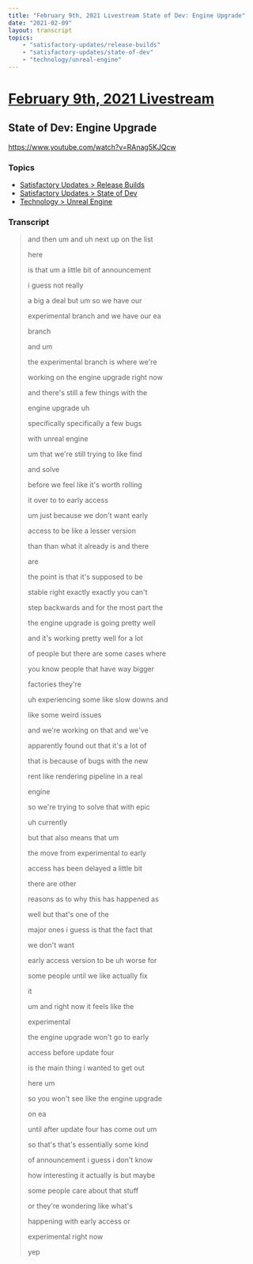 ```yaml
---
title: "February 9th, 2021 Livestream State of Dev: Engine Upgrade"
date: "2021-02-09"
layout: transcript
topics:
    - "satisfactory-updates/release-builds"
    - "satisfactory-updates/state-of-dev"
    - "technology/unreal-engine"
---
```

# [February 9th, 2021 Livestream](../2021-02-09.md)
## State of Dev: Engine Upgrade
https://www.youtube.com/watch?v=RAnag5KJQcw

### Topics
* [Satisfactory Updates > Release Builds](../topics/satisfactory-updates/release-builds.md)
* [Satisfactory Updates > State of Dev](../topics/satisfactory-updates/state-of-dev.md)
* [Technology > Unreal Engine](../topics/technology/unreal-engine.md)

### Transcript

> and then um and uh next up on the list
>
> here
>
> is that um a little bit of announcement
>
> i guess not really
>
> a big a deal but um so we have our
>
> experimental branch and we have our ea
>
> branch
>
> and um
>
> the experimental branch is where we're
>
> working on the engine upgrade right now
>
> and there's still a few things with the
>
> engine upgrade uh
>
> specifically specifically a few bugs
>
> with unreal engine
>
> um that we're still trying to like find
>
> and solve
>
> before we feel like it's worth rolling
>
> it over to to early access
>
> um just because we don't want early
>
> access to be like a lesser version
>
> than than what it already is and there
>
> are
>
> the point is that it's supposed to be
>
> stable right exactly exactly you can't
>
> step backwards and for the most part the
>
> the engine upgrade is going pretty well
>
> and it's working pretty well for a lot
>
> of people but there are some cases where
>
> you know people that have way bigger
>
> factories they're
>
> uh experiencing some like slow downs and
>
> like some weird issues
>
> and we're working on that and we've
>
> apparently found out that it's a lot of
>
> that is because of bugs with the new
>
> rent like rendering pipeline in a real
>
> engine
>
> so we're trying to solve that with epic
>
> uh currently
>
> but that also means that um
>
> the move from experimental to early
>
> access has been delayed a little bit
>
> there are other
>
> reasons as to why this has happened as
>
> well but that's one of the
>
> major ones i guess is that the fact that
>
> we don't want
>
> early access version to be uh worse for
>
> some people until we like actually fix
>
> it
>
> um and right now it feels like the
>
> experimental
>
> the engine upgrade won't go to early
>
> access before update four
>
> is the main thing i wanted to get out
>
> here um
>
> so you won't see like the engine upgrade
>
> on ea
>
> until after update four has come out um
>
> so that's that's essentially some kind
>
> of announcement i guess i don't know
>
> how interesting it actually is but maybe
>
> some people care about that stuff
>
> or they're wondering like what's
>
> happening with early access or
>
> experimental right now
>
> yep
